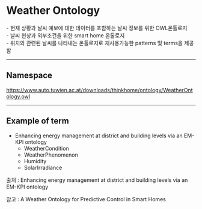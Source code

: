 # Weather Ontology

&#45; 현재 상황과 날씨 예보에 대한 데이터를 포함하는 날씨 정보를 위한 OWL온톨로지<br/>
&#45; 날씨 현상과 외부조건을 위한 smart home 온톨로지<br/>
&#45; 위치와 관련된 날씨를 나타내는 온톨로지로 재사용가능한 patterns 및 terms을 제공함

---
## Namespace

https://www.auto.tuwien.ac.at/downloads/thinkhome/ontology/WeatherOntology.owl

---

## Example of term

- Enhancing energy management at district and building levels via an EM-KPI ontology
	- WeatherCondition
	- WeatherPhenomenon
	- Humidity
	- SolarIrradiance

출처 :  Enhancing energy management at district and building levels via an EM-KPI ontology

참고 : A Weather Ontology for Predictive Control in Smart Homes